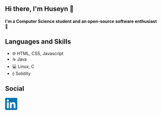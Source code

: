 ## Hi there, I'm Huseyn 👋

#### I'm a Computer Science student and an open-source software enthusiast 🌱

## Languages and Skills
- 🌐 HTML, CSS, Javascript
- ☕ Java
- 💻 Linux, C
- ⟠ Solidity

## Social
[<img alt="LinkedIn" width="40px" src="./img/linkedin.png" />](https://linkedin.com/in/huseyn-akhundov/)
